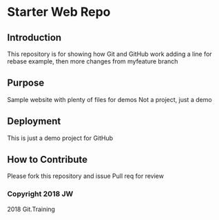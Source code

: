 # Starter Web Repo

## Introduction
This repository is for showing how Git and GitHub work adding a line for rebase example, then more changes from myfeature branch

## Purpose

Sample website with plenty of files for demos
Not a project, just a demo

## Deployment

This is just a demo project for GitHub



## How to Contribute

Please fork this repository and issue Pull req for review

### Copyright 2018 JW

2018 Git.Training